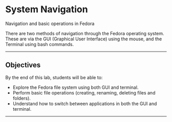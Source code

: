 # System Navigation

Navigation and basic operations in Fedora

There are two methods of navigation through the Fedora operating system. These are via the GUI (Graphical User Interface) using the mouse, and the Terminal using bash commands.

---
## Objectives
By the end of this lab, students will be able to:
- Explore the Fedora file system using both GUI and terminal.
- Perform basic file operations (creating, renaming, deleting files and folders).
- Understand how to switch between applications in both the GUI and terminal.
---